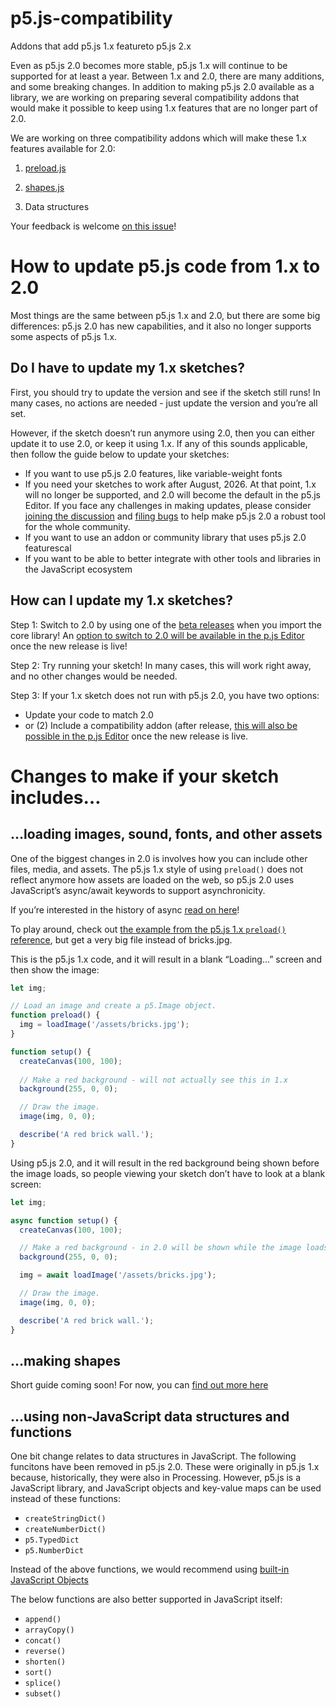 # p5.js-compatibility

Addons that add p5.js 1.x featureto p5.js 2.x

Even as p5.js 2.0 becomes more stable, p5.js 1.x will continue to be supported for at least a year. Between 1.x and 2.0, there are many additions, and some breaking changes. In addition to making p5.js 2.0 available as a library, we are working on preparing several compatibility addons that would make it possible to keep using 1.x features that are no longer part of 2.0.

We are working on three compatibility addons which will make these 1.x features available for 2.0:

1. [preload.js](https://github.com/processing/p5.js-compatibility/blob/main/src/preload.js)

2. [shapes.js](https://github.com/processing/p5.js-compatibility/blob/main/src/shapes.js)

3. Data structures

Your feedback is welcome [on this issue](https://github.com/processing/p5.js/issues/7488)!

# How to update p5.js code from 1.x to 2.0

Most things are the same between p5.js 1.x and 2.0, but there are some big differences: p5.js 2.0 has new capabilities, and it also no longer supports some aspects of p5.js 1.x.

## Do I have to update my 1.x sketches?

First, you should try to update the version and see if the sketch still runs! In many cases, no actions are needed - just update the version and you’re all set.

However, if the sketch doesn’t run anymore using 2.0, then you can either update it to use 2.0, or keep it using 1.x. If any of this sounds applicable, then follow the guide below to update your sketches:

* If you want to use p5.js 2.0 features, like variable-weight fonts
* If you need your sketches to work after August, 2026. At that point, 1.x will no longer be supported, and 2.0 will become the default in the p5.js Editor. If you face any challenges in making updates, please consider [joining the discussion](https://github.com/processing/p5.js/issues/7488) and [filing bugs](https://github.com/processing/p5.js/issues) to help make p5.js 2.0 a robust tool for the whole community.
* If you want to use an addon or community library that uses p5.js 2.0 featurescal
* If you want to be able to better integrate with other tools and libraries in the JavaScript ecosystem

## How can I update my 1.x sketches?

Step 1: Switch to 2.0 by using one of the [beta releases](https://github.com/processing/p5.js/releases/) when you import the core library! An [option to switch to 2.0 will be available in the p.js Editor](https://github.com/processing/p5.js-web-editor/pull/3334) once the new release is live!

Step 2: Try running your sketch! In many cases, this will work right away, and no other changes would be needed.

Step 3: If your 1.x sketch does not run with p5.js 2.0, you have two options:

* Update your code to match 2.0
* or (2) Include a compatibility addon (after release, [this will also be possible in the p.js Editor](https://github.com/processing/p5.js-web-editor/pull/3334) once the new release is live.

# Changes to make if your sketch includes…

## …loading images, sound, fonts, and other assets

One of the biggest changes in 2.0 is involves how you can include other files, media, and assets. The p5.js 1.x style of using `preload()` does not reflect anymore how assets are loaded on the web, so p5.js 2.0 uses JavaScript’s async/await keywords to support asynchronicity.

If you’re interested in the history of async [read on here](https://dev.to/limzykenneth/asynchronous-p5js-20-458f)!

To play around, check out [the example from the p5.js 1.x `preload()` reference](https://p5js.org/reference/p5/preload/), but get a very big file instead of bricks.jpg.

This is the p5.js 1.x code, and it will result in a blank “Loading…” screen and then show the image:

```js
let img;

// Load an image and create a p5.Image object.
function preload() {
  img = loadImage('/assets/bricks.jpg');
}

function setup() {
  createCanvas(100, 100);
  
  // Make a red background - will not actually see this in 1.x
  background(255, 0, 0);

  // Draw the image.
  image(img, 0, 0);

  describe('A red brick wall.');
}
```

Using p5.js 2.0, and it will result in the red background being shown before the image loads, so people viewing your sketch don’t have to look at a blank screen:

```js
let img;

async function setup() {
  createCanvas(100, 100);

  // Make a red background - in 2.0 will be shown while the image loads
  background(255, 0, 0);

  img = await loadImage('/assets/bricks.jpg');

  // Draw the image.
  image(img, 0, 0);

  describe('A red brick wall.');
}
```

## …making shapes

Short guide coming soon! For now, you can [find out more here](https://github.com/processing/p5.js/issues/6766)

## …using non-JavaScript data structures and functions

One bit change relates to data structures in JavaScript. The following funcitons have been removed in p5.js 2.0. These were originally in p5.js 1.x because, historically, they were also in Processing. However, p5.js is a JavaScript library, and JavaScript objects and key-value maps can be used instead of these functions:

* `createStringDict()`
* `createNumberDict()`
* `p5.TypedDict`
* `p5.NumberDict`

Instead of the above functions, we would recommend using [built-in JavaScript Objects](https://p5js.org/reference/p5/Object/ )

The below functions are also better supported in JavaScript itself:

* `append()`
* `arrayCopy()`
* `concat()`
* `reverse()`
* `shorten()`
* `sort()`
* `splice()`
* `subset()`

